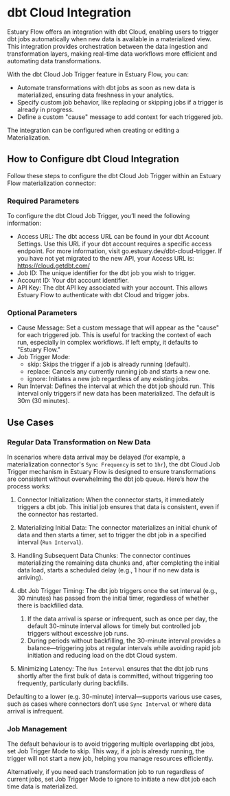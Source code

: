 # dbt Cloud Integration

Estuary Flow offers an integration with dbt Cloud, enabling users to trigger dbt jobs automatically when new data
is available in a materialized view. This integration provides orchestration between the data ingestion and
transformation layers, making real-time data workflows more efficient and automating data transformations.

With the dbt Cloud Job Trigger feature in Estuary Flow, you can:

- Automate transformations with dbt jobs as soon as new data is materialized, ensuring data freshness in your analytics.
- Specify custom job behavior, like replacing or skipping jobs if a trigger is already in progress.
- Define a custom "cause" message to add context for each triggered job.

The integration can be configured when creating or editing a Materialization.

## How to Configure dbt Cloud Integration

Follow these steps to configure the dbt Cloud Job Trigger within an Estuary Flow materialization connector:

### Required Parameters

To configure the dbt Cloud Job Trigger, you’ll need the following information:

- Access URL: The dbt access URL can be found in your dbt Account Settings. Use this URL if your dbt account requires a
  specific access endpoint. For more information, visit go.estuary.dev/dbt-cloud-trigger. If you have not yet migrated
  to the new API, your Access URL is: https://cloud.getdbt.com/
- Job ID: The unique identifier for the dbt job you wish to trigger.
- Account ID: Your dbt account identifier.
- API Key: The dbt API key associated with your account. This allows Estuary Flow to authenticate with dbt Cloud and
  trigger jobs.

### Optional Parameters

- Cause Message: Set a custom message that will appear as the "cause" for each triggered job. This is useful for
  tracking the context of each run, especially in complex workflows. If left empty, it defaults to "Estuary Flow."
- Job Trigger Mode:
    - skip: Skips the trigger if a job is already running (default).
    - replace: Cancels any currently running job and starts a new one.
    - ignore: Initiates a new job regardless of any existing jobs.
- Run Interval: Defines the interval at which the dbt job should run. This interval only triggers if new data has been
  materialized. The default is 30m (30 minutes).

## Use Cases

### Regular Data Transformation on New Data

In scenarios where data arrival may be delayed (for example, a materialization connector's `Sync Frequency` is set to
`1hr`), the dbt Cloud Job Trigger mechanism in Estuary Flow is designed to ensure transformations are consistent without
overwhelming the dbt job queue. Here’s how the process works:

1. Connector Initialization: When the connector starts, it immediately triggers a dbt job. This initial job ensures that
   data is consistent, even if the connector has restarted.

2. Materializing Initial Data: The connector materializes an initial chunk of data and then starts a timer, set to
   trigger the dbt job in a specified interval (`Run Interval`).

3. Handling Subsequent Data Chunks: The connector continues materializing the remaining data chunks and, after
   completing the initial data load, starts a scheduled delay (e.g., 1 hour if no new data is arriving).

4. dbt Job Trigger Timing: The dbt job triggers once the set interval (e.g., 30 minutes) has passed from the initial
   timer, regardless of whether there is backfilled data.

    1. If the data arrival is sparse or infrequent, such as once per day, the default 30-minute interval allows for
       timely but controlled job triggers without excessive job runs.
    2. During periods without backfilling, the 30-minute interval provides a balance—triggering jobs at regular
       intervals while avoiding rapid job initiation and reducing load on the dbt Cloud system.

7. Minimizing Latency: The `Run Interval` ensures that the dbt job runs shortly after the first bulk of data is
   committed, without triggering too frequently, particularly during backfills.

Defaulting to a lower (e.g. 30-minute) interval—supports various use cases, such as cases where connectors don’t use
`Sync Interval` or where data arrival is infrequent.

### Job Management

The default behaviour is to avoid triggering multiple overlapping dbt jobs, set Job Trigger Mode to skip. This way, if a
job is already running, the trigger will not start a new job, helping you manage resources efficiently.

Alternatively, if you need each transformation job to run regardless of current jobs, set Job Trigger Mode to ignore to
initiate a new dbt job each time data is materialized.
